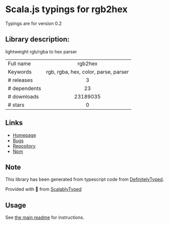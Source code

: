 
# Scala.js typings for rgb2hex

Typings are for version 0.2

## Library description:
lightweight rgb/rgba to hex parser

|                    |                 |
| ------------------ | :-------------: |
| Full name          | rgb2hex |
| Keywords           | rgb, rgba, hex, color, parse, parser |
| # releases         | 3 |
| # dependents       | 23 |
| # downloads        | 23189035 |
| # stars            | 0 |

## Links
- [Homepage](https://github.com/christian-bromann/rgb2hex)
- [Bugs](https://github.com/christian-bromann/rgb2hex/issues)
- [Repository](https://github.com/christian-bromann/rgb2hex)
- [Npm](https://www.npmjs.com/package/rgb2hex)
    


## Note
This library has been generated from typescript code from [DefinitelyTyped](https://definitelytyped.org).

Provided with :purple_heart: from [ScalablyTyped](https://github.com/oyvindberg/ScalablyTyped)

## Usage
See [the main readme](../../readme.md) for instructions.


